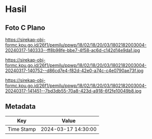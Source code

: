 # Hasil

## Foto C Plano

https://sirekap-obj-formc.kpu.go.id/26f1/pemilu/ppwp/18/02/18/20/03/1802182003004-20240317-140333--ff8b98fe-bbe7-4f58-ac6d-c142d14e9da1.jpg

https://sirekap-obj-formc.kpu.go.id/26f1/pemilu/ppwp/18/02/18/20/03/1802182003004-20240317-140752--d86cd7e4-f82d-42e0-a74c-c4e0790ae73f.jpg

https://sirekap-obj-formc.kpu.go.id/26f1/pemilu/ppwp/18/02/18/20/03/1802182003004-20240317-141451--7bd3db55-70a8-423d-a918-6f2fe10049b8.jpg


## Metadata

| Key        | Value               |
| ---------- | ------------------- |
| Time Stamp | 2024-03-17 14:30:00 |



